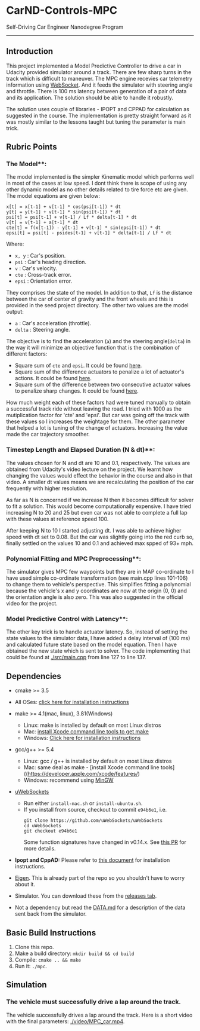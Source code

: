 
# CarND-Controls-MPC
Self-Driving Car Engineer Nanodegree Program

---

## Introduction

This project implemented a Model Predictive Controller to drive a car in Udacity provided simulator around a track. There are few sharp turns in the track which is difficult to maneuver. The MPC engine recevies car telemetry information using [WebSocket](https://en.wikipedia.org/wiki/WebSocket). And it feeds the simulator with steering angle and throttle. There is 100 ms latency between generation of a pair of data and its application. The solution should be able to handle it robustly.

The solution uses couple of libraries - IPOPT and CPPAD for calculation as suggested in the course. The implementation is pretty straight forward as it was mostly similar to the lessons taught but tuning the parameter is main trick.


## Rubric Points

### The Model**: 

The model implemented is the simpler Kinematic model which performs well in most of the cases at low speed. I dont think there is scope of using any other dynamic model as no other details related to tire force etc are given. The model equations are given below:

```
x[t] = x[t-1] + v[t-1] * cos(psi[t-1]) * dt
y[t] = y[t-1] + v[t-1] * sin(psi[t-1]) * dt
psi[t] = psi[t-1] + v[t-1] / Lf * delta[t-1] * dt
v[t] = v[t-1] + a[t-1] * dt
cte[t] = f(x[t-1]) - y[t-1] + v[t-1] * sin(epsi[t-1]) * dt
epsi[t] = psi[t] - psides[t-1] + v[t-1] * delta[t-1] / Lf * dt
```

Where:

- `x, y` : Car's position.
- `psi` : Car's heading direction.
- `v` : Car's velocity.
- `cte` : Cross-track error.
- `epsi` : Orientation error.

They comprises the state of the model. In addition to that, `Lf` is the distance between the car of center of gravity and the front wheels  and this is provided in the seed project directory. The other two values are the model output:

- `a` : Car's acceleration (throttle).
- `delta` : Steering angle.

The objective is to find the acceleration (`a`) and the steering angle(`delta`) in the way it will minimize an objective function that is the combination of different factors:

- Square sum of `cte` and `epsi`. It could be found [here](./src/MPC.cpp#L51).
- Square sum of the difference actuators to penalize a lot of actuator's actions. It could be found [here](./src/MPC.cpp#L58).
- Square sum of the difference between two consecutive actuator values to penalize sharp changes. It could be found [here](./src/MPC.cpp#L65).

How much weight each of these factors had were tuned manually to obtain a successful track ride without leaving the road. I tried with 1000 as the mutiplication factor for 'cte' and 'epsi'. But car was going off the track with these values so I increases the weightage for them.
The other parameter that helped a lot is tuning of the change of actuators. Increasing the value made the car trajectory smoother.

### Timestep Length and Elapsed Duration (N & dt)**: 

The values chosen for N and dt are 10 and 0.1, respectively. The values are obtained from Udacity's video lecture on the project. We learnt how changing the values would effect the behavior in the course and also in that video. A smaller dt values means we are recalculating the position of the car frequently with higher resolution. 

As far as N is concerned if we increase N then it becomes difficult for solver to fit a solution. This would become computationally expensive. I have tried increasing N to 20 and 25 but even car was not able to complete a full lap with these values at reference speed 100.

After keeping N to 10 I started adjusting dt. I was able to achieve higher speed with dt set to 0.08. But the car was slightly going into the red curb so, finally settled on the values 10 and 0.1 and achieved max spped of 93+ mph. 

### Polynomial Fitting and MPC Preprocessing**: 

The simulator gives MPC few waypoints but they are in MAP co-ordinate to I have used simple co-ordinate transformation (see main.cpp lines 101-106) to change them to vehicle's perspective. This simplifies fitting a polynomial because the vehicle's x and y coordinates are now at the origin (0, 0) and the orientation angle is also zero. This was also suggested in the official video for the project.

### Model Predictive Control with Latency**: 

The other key trick is to handle actuator latency. So, instead of setting the state values to the simulator data, I have added a delay interval of (100 ms) and calculated future state based on the model equation. Then I have obtained the new state which is sent to solver. The code implementing that could be found at [./src/main.cpp](./src/main.cpp#L127) from line 127 to line 137.


## Dependencies

* cmake >= 3.5
 * All OSes: [click here for installation instructions](https://cmake.org/install/)
* make >= 4.1(mac, linux), 3.81(Windows)
  * Linux: make is installed by default on most Linux distros
  * Mac: [install Xcode command line tools to get make](https://developer.apple.com/xcode/features/)
  * Windows: [Click here for installation instructions](http://gnuwin32.sourceforge.net/packages/make.htm)
* gcc/g++ >= 5.4
  * Linux: gcc / g++ is installed by default on most Linux distros
  * Mac: same deal as make - [install Xcode command line tools]((https://developer.apple.com/xcode/features/)
  * Windows: recommend using [MinGW](http://www.mingw.org/)
* [uWebSockets](https://github.com/uWebSockets/uWebSockets)
  * Run either `install-mac.sh` or `install-ubuntu.sh`.
  * If you install from source, checkout to commit `e94b6e1`, i.e.
    ```
    git clone https://github.com/uWebSockets/uWebSockets
    cd uWebSockets
    git checkout e94b6e1
    ```
    Some function signatures have changed in v0.14.x. See [this PR](https://github.com/udacity/CarND-MPC-Project/pull/3) for more details.

* **Ipopt and CppAD:** Please refer to [this document](https://github.com/udacity/CarND-MPC-Project/blob/master/install_Ipopt_CppAD.md) for installation instructions.
* [Eigen](http://eigen.tuxfamily.org/index.php?title=Main_Page). This is already part of the repo so you shouldn't have to worry about it.
* Simulator. You can download these from the [releases tab](https://github.com/udacity/self-driving-car-sim/releases).
* Not a dependency but read the [DATA.md](./DATA.md) for a description of the data sent back from the simulator.


## Basic Build Instructions

1. Clone this repo.
2. Make a build directory: `mkdir build && cd build`
3. Compile: `cmake .. && make`
4. Run it: `./mpc`.

## Simulation

### The vehicle must successfully drive a lap around the track.

The vehicle successfully drives a lap around the track. Here is a short video with the final parameters: [./video/MPC_car.mp4](./video/MPC_car.mp4).

